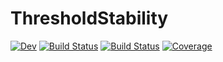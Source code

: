 # ThresholdStability

[![Dev](https://img.shields.io/badge/docs-dev-blue.svg)](https://samwycherley.github.io/ThresholdStability.jl/dev)
[![Build Status](https://github.com/samwycherley/ThresholdStability.jl/workflows/CI/badge.svg)](https://github.com/samwycherley/ThresholdStability.jl/actions)
[![Build Status](https://travis-ci.com/samwycherley/ThresholdStability.jl.svg?branch=master)](https://travis-ci.com/samwycherley/ThresholdStability.jl)
[![Coverage](https://codecov.io/gh/samwycherley/ThresholdStability.jl/branch/master/graph/badge.svg)](https://codecov.io/gh/samwycherley/ThresholdStability.jl)
